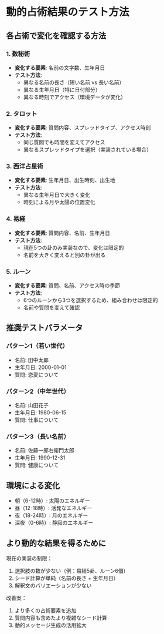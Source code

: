 # 動的占術結果のテスト方法

## 各占術で変化を確認する方法

### 1. 数秘術
- **変化する要素**: 名前の文字数、生年月日
- **テスト方法**:
  - 異なる名前の長さ（短い名前 vs 長い名前）
  - 異なる生年月日（特に日付部分）
  - 異なる時刻でアクセス（環境データが変化）

### 2. タロット
- **変化する要素**: 質問内容、スプレッドタイプ、アクセス時刻
- **テスト方法**:
  - 同じ質問でも時間を変えてアクセス
  - 異なるスプレッドタイプを選択（実装されている場合）

### 3. 西洋占星術
- **変化する要素**: 生年月日、出生時刻、出生地
- **テスト方法**:
  - 異なる生年月日で大きく変化
  - 時刻による月や太陽の位置変化

### 4. 易経
- **変化する要素**: 質問内容、名前、生年月日
- **テスト方法**:
  - 現在5つの卦のみ実装なので、変化は限定的
  - 名前を大きく変えると別の卦が出る

### 5. ルーン
- **変化する要素**: 質問、名前、アクセス時の季節
- **テスト方法**:
  - 6つのルーンから3つを選択するため、組み合わせは限定的
  - 名前や質問を変えて確認

## 推奨テストパラメータ

### パターン1（若い世代）
- 名前: 田中太郎
- 生年月日: 2000-01-01
- 質問: 恋愛について

### パターン2（中年世代）
- 名前: 山田花子
- 生年月日: 1980-06-15
- 質問: 仕事について

### パターン3（長い名前）
- 名前: 佐藤一郎右衛門太郎
- 生年月日: 1990-12-31
- 質問: 健康について

## 環境による変化
- 朝（6-12時）: 太陽のエネルギー
- 昼（12-18時）: 活発なエネルギー
- 夜（18-24時）: 月のエネルギー
- 深夜（0-6時）: 静寂のエネルギー

## より動的な結果を得るために

現在の実装の制限：
1. 選択肢の数が少ない（例：易経5卦、ルーン6個）
2. シード計算が単純（名前の長さ + 生年月日）
3. 解釈文のバリエーションが少ない

改善案：
1. より多くの占術要素を追加
2. 質問内容も含めたより複雑なシード計算
3. 動的メッセージ生成の活用拡大